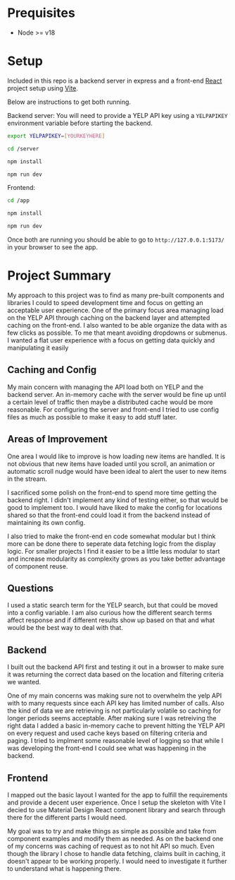 # Prequisites

- Node >= v18

# Setup
Included in this repo is a backend server in express and a front-end [React](https://react.dev/) project setup using [Vite](https://vitejs.dev/). 

Below are instructions to get both running.

Backend server:
You will need to provide a YELP API key using a `YELPAPIKEY` environment variable before starting the backend.


```sh
export YELPAPIKEY=[YOURKEYHERE]

cd /server 

npm install

npm run dev
```

Frontend:

```sh
cd /app 

npm install

npm run dev
```

Once both are running you should be able to go to `http://127.0.0.1:5173/` in your browser to see the app.

# Project Summary

My approach to this project was to find as many pre-built components and libraries I could to speed development time and focus on getting an acceptable user experience. One of the primary focus area managing load on the YELP API through caching on the backend layer and attempted caching on the front-end. I also wanted to be able organize the data with as few clicks as possible. To me that meant avoiding dropdowns or submenus. I wanted a flat user experience with a focus on getting data quickly and manipulating it easily

## Caching and Config

My main concern with managing the API load both on YELP and the backend server. An in-memory cache with the server would be fine up until a certain level of traffic then maybe a distributed cache would be more reasonable. For configuring the server and front-end I tried to use config files as much as possible to make it easy to add stuff later.

## Areas of Improvement

One area I would like to improve is how loading new items are handled. It is not obvious that new items have loaded until you scroll, an animation or automatic scroll nudge would have been ideal to alert the user to new items in the stream.

I sacrificed some polish on the front-end to spend more time getting the backend right. I didn't implement any kind of testing either, so that would be good to implement too. I would have liked to make the config for locations shared so that the front-end could load it from the backend instead of maintaining its own config.

I also tried to make the front-end en code somewhat modular but I think more can be done there to seperate data fetching logic from the display logic. For smaller projects I find it easier to be a little less modular to start and increase modularity as complexity grows as you take better advantage of component reuse.

## Questions
 
I used a static search term for the YELP search, but that could be moved into a config variable. I am also curious how the different search terms affect response and if different results show up based on that and what would be the best way to deal with that.

## Backend

I built out the backend API first and testing it out in a browser to make sure it was returning the correct data based on the location and filtering criteria we wanted.

One of my main concerns was making sure not to overwhelm the yelp API with to many requests since each API key has limited number of calls. Also the kind of data we are retrieving is not particularly volatile so caching for longer periods seems acceptable. After making sure I was retreiving the right data I added a basic in-memory cache to prevent hitting the YELP API on every request and used cache keys based on filtering criteria and paging. I tried to implment some reasonable level of logging so that while I was developing the front-end I could see what was happening in the backend.

## Frontend

I mapped out the basic layout I wanted for the app to fulfill the requirements and provide a decent user experience. Once I setup the skeleton with Vite I decied to use Material Design React component library and search through there for the different parts I would need.

My goal was to try and make things as simple as possible and take from component examples and modify them as needed. As on the backend one of my concerns was caching of request as to not hit API so much. Even though the library I chose to handle data fetching, claims built in caching, it doesn't appear to be working properly. I would need to investigate it further to understand what is happening there.
